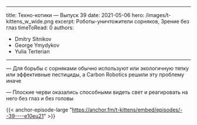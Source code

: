 
---
title: Техно-котики — Выпуск 39
date: 2021-05-06
hero: /images/t-kittens_w_wide.png
excerpt: Роботы-уничтожители сорняков, Зрение без глаз
timeToRead: 0
authors:
  - Dmitry Sitnikov
  - George Ymydykov
  - Yulia Terterian
---

— Для борьбы с сорняками обычно используют или экологичную тяпку или эффективные пестициды, а Carbon Robotics решили эту проблему иначе

— Плоские черви оказались способными видеть свет и реагировать на него без глаз и без головы


{{< anchor-episode-large "https://anchor.fm/t-kittens/embed/episodes/--39----e10eu21" >}}

